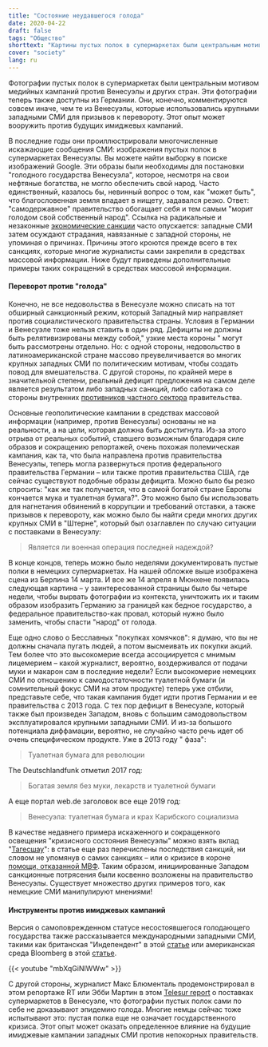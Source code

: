 ```yaml
---
title: "Состояние неудавшегося голода"
date: 2020-04-22
draft: false
tags: "Общество"
shorttext: "Картины пустых полок в супермаркетах были центральным мотивом медийной кампании против Венесуэлы и других стран. Эти картины теперь тоже из Германии."
cover: "society"
lang: ru
---
```


Фотографии пустых полок в супермаркетах были центральным мотивом медийных кампаний против Венесуэлы и других стран. Эти фотографии теперь также доступны из Германии. Они, конечно, комментируются совсем иначе, чем те из Венесуэлы, которые использовались крупными западными СМИ для призывов к перевороту. Этот опыт может вооружить против будущих имиджевых кампаний.

В последние годы они проиллюстрировали многочисленные искажающие сообщения СМИ: изображения пустых полок в супермаркетах Венесуэлы. Вы можете найти выборку в поиске изображений Google. Эти образы были необходимы для постановки "голодного государства Венесуэла", которое, несмотря на свои нефтяные богатства, не могло обеспечить свой народ. Часто единственный, казалось бы, невинный вопрос о том, как "может быть", что благословенная земля впадает в нищету, задавался резко. Ответ: "самодержавное" правительство обогащает себя и тем самым "морит голодом свой собственный народ". Ссылка на радикальные и незаконные [экономические санкции](/static/downloads/IF10715.pdf "Venezuela: Overview of U.S. Sanctions") часто опускается: западные СМИ затем осуждают страдания, навязанные с западной стороны, не упоминая о причинах. Причины этого кроются прежде всего в тех санкциях, которые многие журналисты сами закрепили в средствах массовой информации. Ниже будут приведены дополнительные примеры таких сокращений в средствах массовой информации.

#### Переворот против "голода"

Конечно, не все недовольства в Венесуэле можно списать на тот обширный санкционный режим, который Западный мир направляет против социалистического правительства страны. Условия в Германии и Венесуэле тоже нельзя ставить в один ряд. Дефициты не должны быть релятивизированы между собой," узкие места короны " могут быть рассмотрены отдельно. Но: с одной стороны, недовольство в латиноамериканской стране массово преувеличивается во многих крупных западных СМИ по политическим мотивам, чтобы создать повод для вмешательства. С другой стороны, по крайней мере в значительной степени, реальный дефицит предложения на самом деле является результатом либо западных санкций, либо саботажа со стороны внутренних [противников частного сектора](https://www.counterpunch.org/2017/08/11/venezuela-target-of-economic-warfare/ "Venezuela: Target of Economic Warfare") правительства.

Основные геополитические кампании в средствах массовой информации (например, против Венесуэлы) основаны не на реальности, а на цели, которая должна быть достигнута. Из-за этого отрыва от реальных событий, ставшего возможным благодаря силе образов и сокращению репортажей, очень похожая полемическая кампания, как та, что была направлена против правительства Венесуэлы, теперь могла развернуться против федерального правительства Германии – или также против правительства США, где сейчас существуют подобные образы дефицита. Можно было бы резко спросить: "как же так получается, что в самой богатой стране Европы кончается мука и туалетная бумага?". Это можно было бы использовать для нагнетания обвинений в коррупции и требований отставки, а также призывов к перевороту, как можно было бы найти среди многих других крупных СМИ в "Штерне", который был озаглавлен по случаю ситуации с поставками в Венесуэлу:

> Является ли военная операция последней надеждой?

В конце концов, теперь можно было неделями документировать пустые полки в немецких супермаркетах. На нашей обложке выше изображена сцена из Берлина 14 марта. И все же 14 апреля в Мюнхене появилась следующая картина – у заинтересованной страницы было бы четыре недели, чтобы вырвать фотографии из контекста, уничтожить их и таким образом изобразить Германию за границей как бедное государство, а федеральное правительство-как провал, который нужно было заменить, чтобы спасти "народ" от голода.

Еще одно слово о Бесславных "покупках хомячков": я думаю, что вы не должны сначала пугать людей, а потом высмеивать их покупки акций. Тем более что это высокомерие всегда ассоциируется с мнимым лицемерием – какой журналист, вероятно, воздерживался от подачи муки и макарон сам в последние недели? Если высокомерие немецких СМИ по отношению к самодостаточности туалетной бумаги (и сомнительный фокус СМИ на этом продукте) теперь уже отбили, представьте себе, что такая кампания будет идти против Германии и ее правительства с 2013 года. С тех пор дефицит в Венесуэле, который также был произведен Западом, вновь с большим самодовольством эксплуатировался крупными западными СМИ. И из-за большого потенциала диффамации, вероятно, не случайно часто речь идет об очень специфическом продукте. Уже в 2013 году " фаза":

> Туалетная бумага для революции

The Deutschlandfunk отметил 2017 год:

> Богатая земля без муки, лекарств и туалетной бумаги

А еще портал web.de заголовок все еще 2019 год:

> Венесуэла: туалетная бумага и крах Карибского социализма

В качестве недавнего примера искаженного и сокращенного освещения "кризисного состояния Венесуэлы" можно взять вклад "[Тагесшау](https://www.tagesschau.de/ausland/venezuela-corona-101.html "Ein Krisenstaat kämpft gegen das Virus")": в статье еще раз перечислены последствия санкций, ни словом не упомянув о самих санкциях – или о кризисе в короне [помощи, отказанной МВФ](https://amerika21.de/2020/03/238325/iwf-venezuela-coronavirus "IWF verweigert Venezuela Hilfe gegen Corona-Pandemie"). Таким образом, инициированные Западом санкционные потрясения были косвенно возложены на правительство Венесуэлы. Существует множество других примеров того, как немецкие СМИ манипулируют мнениями!

#### Инструменты против имиджевых кампаний

Версия о самоповрежденном статусе несостоявшегося голодающего государства также рассказывается международными западными СМИ, такими как британская "Индепендент" в этой [статье](https://www.independent.co.uk/news/world/venezuela-crisis-food-inflation-refugees-life-people-maduro-a8762311.html "Venezuela crisis: Beyond the political drama, normal people are struggling to survive") или американская среда Bloomberg в этой [статье](https://www.bloomberg.com/news/articles/2019-01-23/what-s-worse-torture-or-starvation-venezuelans-to-answer-today "What’s Worse: Torture or Starvation? Venezuelans to Answer Today").

{{< youtube "mbXqGiNlWWw" >}}

С другой стороны, журналист Макс Блюменталь продемонстрировал в этом репортаже RT или Эбби Мартин в этом [Telesur report](https://www.resumen-english.org/2017/07/abby-martin-busts-open-myths-on-venezuelas-food-crisis-shelves-fully-stocked/ "Abby Martin Busts Open Myths on Venezuela’s Food Crisis: ‘Shelves Fully Stocked’") о поставках супермаркетов в Венесуэле, что фотографии пустых полок сами по себе не доказывают эпидемию голода. Многие немцы сейчас тоже испытывают это: пустая полка еще не означает государственного кризиса. Этот опыт может оказать определенное влияние на будущие имиджевые кампании западных СМИ против непокорных правительств.

